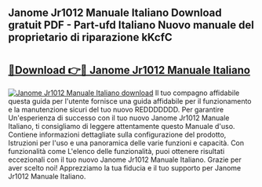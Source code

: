 ## Janome Jr1012 Manuale Italiano Download gratuit PDF - Part-ufd Italiano Nuovo manuale del proprietario di riparazione kKcfC

# <h2><a href="http://df95u9.blite.top/?on=Janome+Jr1012+Manuale+Italiano">🔗Download 👉🔴 Janome Jr1012 Manuale Italiano</a></h2>

[![Janome Jr1012 Manuale Italiano download](https://i.imgur.com/lujVjoI.png)](http://df95u9.blite.top/?on=Janome+Jr1012+Manuale+Italiano)
Il tuo compagno affidabile questa guida per l'utente fornisce una guida affidabile per il funzionamento e la manutenzione sicuri del tuo nuovo REDDDDDDD. Per garantire Un'esperienza di successo con il tuo nuovo Janome Jr1012 Manuale Italiano, ti consigliamo di leggere attentamente questo Manuale d'uso. Contiene informazioni dettagliate sulla configurazione del prodotto, Istruzioni per l'uso e una panoramica delle varie funzioni e capacità. Con funzionalità come L'elenco delle funzionalità, puoi ottenere risultati eccezionali con il tuo nuovo Janome Jr1012 Manuale Italiano. Grazie per aver scelto noi! Apprezziamo la tua fiducia e il tuo supporto per Janome Jr1012 Manuale Italiano.
